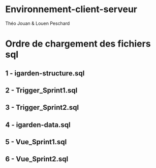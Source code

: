 # Environnement-client-serveur
Théo Jouan & Louen Peschard


# Ordre de chargement des fichiers sql

## 1 - igarden-structure.sql

## 2 - Trigger_Sprint1.sql

## 3 - Trigger_Sprint2.sql

## 4 - igarden-data.sql

## 5 - Vue_Sprint1.sql

## 6 - Vue_Sprint2.sql


